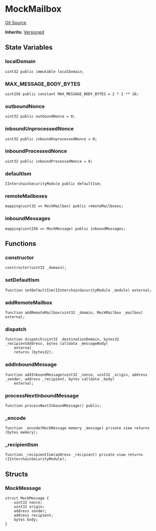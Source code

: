 # MockMailbox
[Git Source](https://github.com/hyperlane-xyz/hyperlane-monorepo/blob/60f321f452052881dce4e22999022e11fc117456/contracts/mock/MockMailbox.sol)

**Inherits:**
[Versioned](/contracts/upgrade/Versioned.sol/contract.Versioned.md)


## State Variables
### localDomain

```solidity
uint32 public immutable localDomain;
```


### MAX_MESSAGE_BODY_BYTES

```solidity
uint256 public constant MAX_MESSAGE_BODY_BYTES = 2 * 2 ** 10;
```


### outboundNonce

```solidity
uint32 public outboundNonce = 0;
```


### inboundUnprocessedNonce

```solidity
uint32 public inboundUnprocessedNonce = 0;
```


### inboundProcessedNonce

```solidity
uint32 public inboundProcessedNonce = 0;
```


### defaultIsm

```solidity
IInterchainSecurityModule public defaultIsm;
```


### remoteMailboxes

```solidity
mapping(uint32 => MockMailbox) public remoteMailboxes;
```


### inboundMessages

```solidity
mapping(uint256 => MockMessage) public inboundMessages;
```


## Functions
### constructor


```solidity
constructor(uint32 _domain);
```

### setDefaultIsm


```solidity
function setDefaultIsm(IInterchainSecurityModule _module) external;
```

### addRemoteMailbox


```solidity
function addRemoteMailbox(uint32 _domain, MockMailbox _mailbox) external;
```

### dispatch


```solidity
function dispatch(uint32 _destinationDomain, bytes32 _recipientAddress, bytes calldata _messageBody)
    external
    returns (bytes32);
```

### addInboundMessage


```solidity
function addInboundMessage(uint32 _nonce, uint32 _origin, address _sender, address _recipient, bytes calldata _body)
    external;
```

### processNextInboundMessage


```solidity
function processNextInboundMessage() public;
```

### _encode


```solidity
function _encode(MockMessage memory _message) private view returns (bytes memory);
```

### _recipientIsm


```solidity
function _recipientIsm(address _recipient) private view returns (IInterchainSecurityModule);
```

## Structs
### MockMessage

```solidity
struct MockMessage {
    uint32 nonce;
    uint32 origin;
    address sender;
    address recipient;
    bytes body;
}
```

